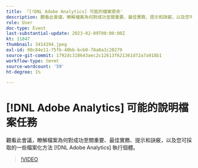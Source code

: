 ```yaml
---
title: 『[!DNL Adobe Analytics] 可能的檔案使命'
description: 觀看此會議，瞭解檔案為何對成功至關重要、最佳實務、提示和訣竅，以及您可採取的一些檔案化方法 [!DNL Adobe Analytics] 執行個體。 2022 年 6 月
role: User
doc-type: Event
last-substantial-update: 2023-02-09T00:00:00Z
kt: 11847
thumbnail: 3414194.jpeg
exl-id: 90c84e11-75fb-40bb-bcb0-78a0a1c20279
source-git-commit: 1792dc318643aec2c12613f621361d72a7a918b1
workflow-type: tm+mt
source-wordcount: '59'
ht-degree: 1%

---
```


# [!DNL Adobe Analytics] 可能的說明檔案任務

觀看此會議，瞭解檔案為何對成功至關重要、最佳實務、提示和訣竅，以及您可採取的一些檔案化方法 [!DNL Adobe Analytics] 執行個體。

>[!VIDEO](https://video.tv.adobe.com/v/3414194/?quality=12&learn=on)
